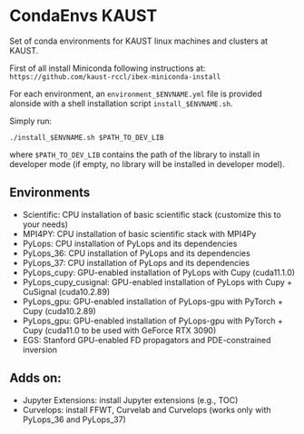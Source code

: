 # CondaEnvs KAUST
Set of conda environments for KAUST linux machines and clusters at KAUST.

First of all install Miniconda following instructions at: `https://github.com/kaust-rccl/ibex-miniconda-install` 

For each environment, an `environment_$ENVNAME.yml` file is provided alonside with a
shell installation script  `install_$ENVNAME.sh`. 

Simply run:
```
./install_$ENVNAME.sh $PATH_TO_DEV_LIB
```
where `$PATH_TO_DEV_LIB` contains the path of the library to install in developer mode 
(if empty, no library will be installed in developer model).


## Environments

- Scientific: CPU installation of basic scientific stack (customize this to your needs)
- MPI4PY: CPU installation of basic scientific stack with MPI4Py
- PyLops: CPU installation of PyLops and its dependencies
- PyLops_36: CPU installation of PyLops and its dependencies
- PyLops_37: CPU installation of PyLops and its dependencies
- PyLops_cupy: GPU-enabled installation of PyLops with Cupy (cuda11.1.0)
- PyLops_cupy_cusignal: GPU-enabled installation of PyLops with Cupy + CuSignal (cuda10.2.89)
- PyLops_gpu: GPU-enabled installation of PyLops-gpu with PyTorch + Cupy (cuda10.2.89)
- PyLops_gpu: GPU-enabled installation of PyLops-gpu with PyTorch + Cupy (cuda11.0 to be used with GeForce RTX 3090)
- EGS: Stanford GPU-enabled FD propagators and PDE-constrained inversion

## Adds on:

- Jupyter Extensions: install Jupyter extensions (e.g., TOC)
- Curvelops: install FFWT, Curvelab and Curvelops (works only with PyLops_36 and PyLops_37)
